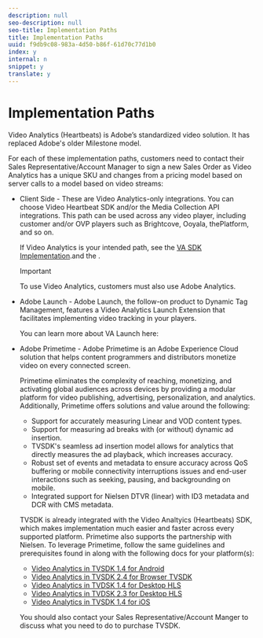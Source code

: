 ```yaml
---
description: null
seo-description: null
seo-title: Implementation Paths
title: Implementation Paths
uuid: f9db9c08-983a-4d50-b86f-61d70c77d1b0
index: y
internal: n
snippet: y
translate: y
---
```


# Implementation Paths

Video Analytics (Heartbeats) is Adobe’s standardized video solution. It has replaced Adobe's older Milestone model.

For each of these implementation paths, customers need to contact their Sales Representative/Account Manager to sign a new Sales Order as Video Analytics has a unique SKU and changes from a pricing model based on server calls to a model based on video streams:

* Client Side - These are Video Analytics-only integrations. You can choose Video Heartbeat SDK and/or the Media Collection API integrations. This path can be used across any video player, including customer and/or OVP players such as Brightcove, Ooyala, thePlatform, and so on.

  If Video Analytics is your intended path, see the [VA SDK Implementation](https://marketing.adobe.com/resources/help/en_US/sc/appmeasurement/hbvideo/c_vhl_stand-implement.html).and the [](../../media-collection-api/media-collection-api.md).

  >[!IMPORTANT]
  >
  >To use Video Analytics, customers must also use Adobe Analytics.

* Adobe Launch - Adobe Launch, the follow-on product to Dynamic Tag Management, features a Video Analytics Launch Extension that facilitates implementing video tracking in your players.

  You can learn more about VA Launch here: [](https://docs.adobelaunch.com/extension-reference/adobe-analytics-for-video-extension)
* Adobe Primetime - Adobe Primetime is an Adobe Experience Cloud solution that helps content programmers and distributors monetize video on every connected screen.

  Primetime eliminates the complexity of reaching, monetizing, and activating global audiences across devices by providing a modular platform for video publishing, advertising, personalization, and analytics. Additionally, Primetime offers solutions and value around the following:

    * Support for accurately measuring Linear and VOD content types. 
    * Support for measuring ad breaks with (or without) dynamic ad insertion. 
    * TVSDK's seamless ad insertion model allows for analytics that directly measures the ad playback, which increases accuracy. 
    * Robust set of events and metadata to ensure accuracy across QoS buffering or mobile connectivity interruptions issues and end-user interactions such as seeking, pausing, and backgrounding on mobile. 
    * Integrated support for Nielsen DTVR (linear) with ID3 metadata and DCR with CMS metadata.

  TVSDK is already integrated with the Video Analtyics (Heartbeats) SDK, which makes implementation much easier and faster across every supported platform. Primetime also supports the partnership with Nielsen. To leverage Primetime, follow the same guidelines and prerequisites found in [](../../intro-to-ava/implementation-paths/client-side-path.md) along with the following docs for your platform(s):

    * [Video Analytics in TVSDK 1.4 for Android](http://help.adobe.com/en_US/primetime/psdk/android/1.4/index.html#Video_analytics) 
    * [Video Analytics in TVSDK 2.4 for Browser TVSDK](http://help.adobe.com/en_US/primetime/psdk/browser/2.4/index.html#Video_analytics) 
    * [Video Analytics in TVDSK 1.4 for Desktop HLS](http://help.adobe.com/en_US/primetime/psdk/dhls/1.4/index.html#Video_analytics) 
    * [Video Analytics in TVDSK 2.3 for Desktop HLS](http://help.adobe.com/en_US/primetime/psdk/dhls/2.3/index.html#Video_analytics) 
    * [Video Analytics in TVSDK 1.4 for iOS](http://help.adobe.com/en_US/primetime/psdk/ios/1.4/index.html#Video_analytics)

  You should also contact your Sales Representative/Account Manger to discuss what you need to do to purchase TVSDK.

